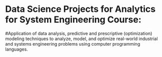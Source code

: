 # Data Science Projects for Analytics for System Engineering Course: 

#Application of data analysis, predictive and prescriptive (optimization) modeling techniques to analyze, model, and optimize real-world industrial and systems engineering problems using computer programming languages. 
